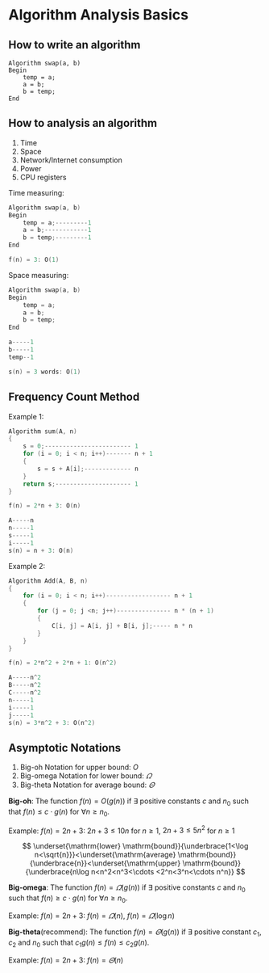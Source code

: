 # Algorithm Analysis Basics

## How to write an algorithm

```
Algorithm swap(a, b)
Begin
    temp = a;
    a = b;
    b = temp;
End
```

## How to analysis an algorithm

1. Time
2. Space
3. Network/Internet consumption
4. Power
5. CPU registers

Time measuring:

```C
Algorithm swap(a, b)
Begin
    temp = a;---------1
    a = b;------------1
    b = temp;---------1
End

f(n) = 3: O(1)
```

Space measuring:

```C
Algorithm swap(a, b)
Begin
    temp = a;
    a = b;
    b = temp;
End

a-----1
b-----1
temp--1

s(n) = 3 words: O(1)
```

## Frequency Count Method

Example 1:

```C
Algorithm sum(A, n)
{
    s = 0;------------------------ 1
    for (i = 0; i < n; i++)------- n + 1
    {
        s = s + A[i];------------- n
    }
    return s;--------------------- 1
}

f(n) = 2*n + 3: O(n)

A-----n
n-----1
s-----1
i-----1
s(n) = n + 3: O(n)
```

Example 2:

```C
Algorithm Add(A, B, n)
{
    for (i = 0; i < n; i++)------------------ n + 1
    {
        for (j = 0; j <n; j++)--------------- n * (n + 1)
        {
            C[i, j] = A[i, j] + B[i, j];----- n * n
        }
    }
}

f(n) = 2*n^2 + 2*n + 1: O(n^2)

A-----n^2
B-----n^2
C-----n^2
n-----1
i-----1
j-----1
s(n) = 3*n^2 + 3: O(n^2)
```

## Asymptotic Notations

1. Big-oh Notation for upper bound: $O$
2. Big-omega Notation for lower bound: $\varOmega$
3. Big-theta Notation for average bound: $\varTheta$

**Big-oh**: The function $f(n)=O(g(n))$ if $\exists$ positive constants $c$ and $n_0$ such that $f\left( n \right) \leqslant c\cdot g\left( n \right)$ for $\forall n\geqslant n_0$.

Example: $f(n)=2n+3$: $2n+3\leqslant 10n$ for $n\geqslant 1$, $2n+3\leqslant 5n^2$ for $n\geqslant 1$

$$
\underset{\mathrm{lower} \mathrm{bound}}{\underbrace{1<\log n<\sqrt{n}}}<\underset{\mathrm{average} \mathrm{bound}}{\underbrace{n}}<\underset{\mathrm{upper} \mathrm{bound}}{\underbrace{n\log n<n^2<n^3<\cdots <2^n<3^n<\cdots n^n}}
$$

**Big-omega**: The function $f(n)=\varOmega (g(n))$ if $\exists$ positive constants $c$ and $n_0$ such that $f\left( n \right) \geqslant c\cdot g\left( n \right)$ for $\forall n\geqslant n_0$.

Example: $f(n)=2n+3$: $f(n)=\varOmega (n)$, $f(n)=\varOmega(\log n)$

**Big-theta**(recommend): The function $f\left( n \right) =\varTheta \left( g\left( n \right) \right)$ if $\exists$ positive constant $c_1$, $c_2$ and $n_0$ such that $c_1g\left( n \right) \leqslant f\left( n \right) \leqslant c_2g\left( n \right)$.

Example: $f(n)=2n+3$: $f(n)=\varTheta (n)$


